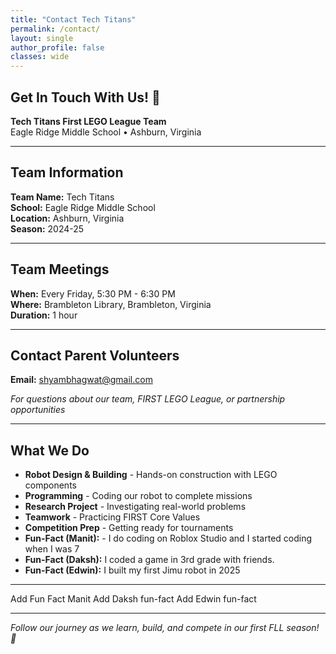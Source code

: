 ```yaml
---
title: "Contact Tech Titans"
permalink: /contact/
layout: single
author_profile: false
classes: wide
---
```


## Get In Touch With Us! 📧

**Tech Titans First LEGO League Team**  
Eagle Ridge Middle School • Ashburn, Virginia

---

## Team Information

**Team Name:** Tech Titans  
**School:** Eagle Ridge Middle School  
**Location:** Ashburn, Virginia  
**Season:** 2024-25

---

## Team Meetings

**When:** Every Friday, 5:30 PM - 6:30 PM  
**Where:** Brambleton Library, Brambleton, Virginia  
**Duration:** 1 hour

---

## Contact Parent Volunteers

**Email:** [shyambhagwat@gmail.com](mailto:shyambhagwat@gmail.com)

*For questions about our team, FIRST LEGO League, or partnership opportunities*

---

## What We Do

- **Robot Design & Building** - Hands-on construction with LEGO components
- **Programming** - Coding our robot to complete missions  
- **Research Project** - Investigating real-world problems
- **Teamwork** - Practicing FIRST Core Values
- **Competition Prep** - Getting ready for tournaments
- **Fun-Fact (Manit):** -  I do coding on Roblox Studio and I started coding when I was 7
- **Fun-Fact (Daksh):** I coded a game in 3rd grade with friends.
- **Fun-Fact (Edwin):** I built my first Jimu robot in 2025
---

Add Fun Fact Manit
Add Daksh fun-fact
Add Edwin fun-fact

---
*Follow our journey as we learn, build, and compete in our first FLL season! 🤖*
